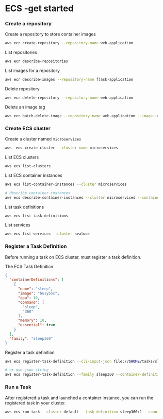 # ECS -get started

### Create a repository

Create a repository to store container images

```bash
aws ecr create-repository --repository-name web-application
```

List repositories

```bash
aws ecr describe-repositories
```

List images for a repository

```bash
aws ecr describe-images --repository-name flask-application
```

Delete repository

```bash 
aws ecr delete-repository --repository-name web-application
```

Delete an image tag

```bash
aws ecr batch-delete-image --repository-name web-application --image-ids imageTag=1.0
```

### Create ECS cluster

Create a cluster named `microservices`

```bash
aws  ecs create-cluster --cluster-name microservices
```

List ECS clusters

```bash
aws ecs list-clusters
```

List ECS container instances

```bash
aws ecs list-container-instances --cluster microservices

# describe container instances
aws ecs describe-container-instances --cluster microservices --container-instances <container_instance_id>
```

List task definitions

```bash
aws ecs list-task-definitions
```

List services

```bash
aws ecs list-services --cluster <value>
```


### Register a Task Definition

Before running a task on ECS cluster, must register a task definition.

The ECS Task Definition
```json
{
  "containerDefinitions": [
    {
      "name": "sleep",
      "image": "busybox",
      "cpu": 10,
      "command": [
        "sleep",
        "360"
      ],
      "memory": 10,
      "essential": true
    }
  ],
  "family": "sleep360"
}
```

Register a task definition
```bash
aws ecs register-task-definition --cli-input-json file://$HOME/tasks/sleep360.json

# or use json string
aws ecs register-task-definition --family sleep360 --container-definitions "[{\"name\":\"sleep\",\"image\":\"busybox\",\"cpu\":10,\"command\":[\"sleep\",\"360\"],\"memory\":10,\"essential\":true}]"
```

### Run a Task 

After registered a task and launched a container instance, you can run the registered task in your cluster.

```bash
aws ecs run-task --cluster default --task-definition sleep360:1 --count 1
```

